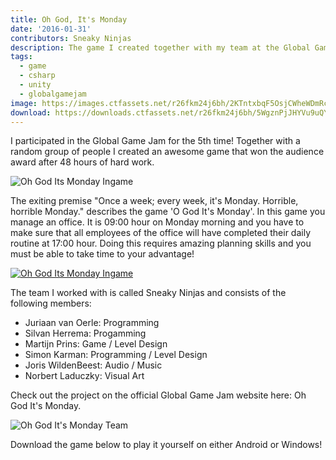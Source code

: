 ```yaml
---
title: Oh God, It's Monday
date: '2016-01-31'
contributors: Sneaky Ninjas
description: The game I created together with my team at the Global Game Jam 2016 in Amsterdam at the HvA location.
tags:
  - game
  - csharp
  - unity
  - globalgamejam
image: https://images.ctfassets.net/r26fkm24j6bh/2KTntxbqF5OsjCWheWDmRc/259da459b9a64b076d52ebf53a4cb477/splashscreen.png
download: https://downloads.ctfassets.net/r26fkm24j6bh/5WgznPjJHYVu9uQYNSQvGb/113fb22fb4442ae1ae5c528c5c665e4a/OhGodItsMonday_simonkarman.zip
---
```


I participated in the Global Game Jam for the 5th time! Together with a random group of people I created an awesome game that won the audience award after 48 hours of hard work.

![Oh God Its Monday Ingame](https://images.ctfassets.net/r26fkm24j6bh/6aloKBvUnWVRjfj45QGF7O/bc835aaee818f952aad8f70bb38e81a0/ggj2016.jpg)

The exiting premise "Once a week; every week, it's Monday. Horrible, horrible Monday." describes the game 'O God It's Monday'. In this game you manage an office. It is 09:00 hour on Monday morning and you have to make sure that all employees of the office will have completed their daily routine at 17:00 hour. Doing this requires amazing planning skills and you must be able to take time to your advantage!

[![Oh God Its Monday Ingame](https://img.youtube.com/vi/c9IxEfF0Vgg/0.jpg)](https://www.youtube.com/watch?v=c9IxEfF0Vgg)

The team I worked with is called Sneaky Ninjas and consists of the following members:
- Juriaan van Oerle: Programming
- Silvan Herrema: Progamming
- Martijn Prins: Game / Level Design
- Simon Karman: Programming / Level Design
- Joris WildenBeest: Audio / Music
- Norbert Laduczky: Visual Art

Check out the project on the official Global Game Jam website here: Oh God It's Monday.

![Oh God It's Monday Team](https://images.ctfassets.net/r26fkm24j6bh/7J80WdG0M2KJmmo6ERODod/5f5dfeb7a4e3a578853a13bc9cc5c322/team.jpg)

Download the game below to play it yourself on either Android or Windows!
